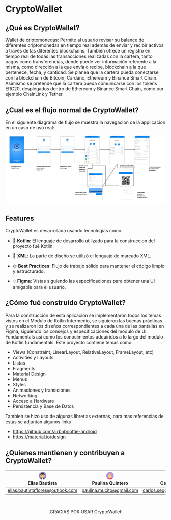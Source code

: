 <h1> CryptoWallet </h1>

## ¿Qué es CryptoWallet?

Wallet de criptomonedas: Permite al usuario revisar su balance de diferentes criptomonedas en tiempo real además de enviar y recibir activos a través de las diferentes blockchains. También ofrece un registro en tiempo real de todas las transacciones realizadas con la cartera, tanto pagos como transferencias, donde puede ver información referente a la misma, como dirección a la que envía o recibe, blockchain a la que pertenece, fecha, y cantidad. Se planea que la cartera pueda conectarse con la blockchain de Bitcoin, Cardano, Ethereum y Binance Smart Chain. Asimismo se pretende que la cartera pueda comunicarse con los tokens ERC20, desplegados dentro de Ethereum y Binance Smart Chain, como por ejemplo ChainLink y Tether.


## ¿Cual es el flujo normal de CryptoWallet?

En el siguiente diagrama de flujo se muestra la navegacion de la applicacion en un caso de uso real:
<p align="center">
  <img src="./app/src/assets/FlowDiagram.jpg" width="500" title="hover text">
</p>

## Features

CryptoWallet es desarrollada usando tecnologías como:

- :iphone: **Kotlin**: El lenguaje de desarrollo utilizado para la construccion del proyecto fué Kotlin.

- :art: **XML**: La parte de diseño se utilizó el lenguaje de marcado XML.

- :gear: **Best Practices**: Flujo de trabajo sólido para mantener el código limpio y estructurado.

- :bulb: **Figma**: Vistas siguiendo las especificaciones para obtener una UI amigable para el usuario.

## ¿Cómo fué construído CryptoWallet?
Para la construcción de esta aplicación se implementaron todos los temas vistos en el Modulo de Kotlin Intermedio, se siguieron las buenas prácticas y se realizaron los diseños correspondientes
a cada una de las pantallas en Figma, siguiendo los consejos y especificaciones del modulo de UI Fundamentals asi como los conocimientos adquiridos a lo largo del modulo de Kotlin fundamentals.
Este proyecto contiene temas como:
- Views (Constraint, LinearLayout, RelativeLayout, FrameLayout, etc)
- Activities y Layouts
- Listas
- Fragments
- Material Design
- Menus
- Styles
- Animaciones y transiciones
- Networking
- Acceso a Hardware
- Persistencia y Base de Datos

Tambien se hizo uso de algunas librerias externas, para mas referencias de estas se adjuntan algunos links

* https://github.com/airbnb/lottie-android
* https://material.io/design

## ¿Quienes mantienen y contribuyen a CryptoWallet?

| [<img src="https://raw.githubusercontent.com/raquellvazquez/to-do/develop/src/assets/boy.png" alt="IE / Edge" width="24px" height="24px" />](https://github.com/EliasBautista)</br>Elias Bautista| [<img src="https://raw.githubusercontent.com/raquellvazquez/to-do/develop/src/assets/girl.png" alt="Safari" width="24px" height="24px" />](https://github.com/PaulinaQuintero)</br>Paulina Quintero| [<img src="https://raw.githubusercontent.com/raquellvazquez/to-do/develop/src/assets/boy.png" alt="Chrome" width="24px" height="24px" />](https://github.com/SuperCS92)</br>Carlos Segovia| [<img src="https://raw.githubusercontent.com/raquellvazquez/to-do/develop/src/assets/boy.png" alt="Safari" width="24px" height="24px" />](https://github.com/AliVillegas95)</br>Ali Villegas ||
| --- | --- | --- | --- | --- |
| elias.bautistaflores@outlook.com | paulina.mucito@gmail.com | carlos.segovia2011@gmail.com | ali.villegas.aquino@gmail.com |

<br>
<p align="center">¡GRACIAS POR USAR CryptoWallet!</p>